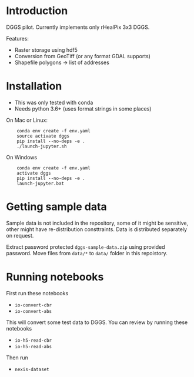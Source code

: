 # Introduction

DGGS pilot. Currently implements only rHealPix 3x3 DGGS.

Features:

- Raster storage using hdf5
- Conversion from GeoTiff (or any format GDAL supports)
- Shapefile polygons -> list of addresses

# Installation

- This was only tested with conda
- Needs python 3.6+ (uses format strings in some places)

On Mac or Linux:

```
    conda env create -f env.yaml
    source activate dggs
    pip install --no-deps -e .
    ./launch-jupyter.sh
```

On Windows

```
    conda env create -f env.yaml
    activate dggs
    pip install --no-deps -e .
    launch-jupyter.bat
```


# Getting sample data

Sample data is not included in the repository, some of it might be sensitive, other might have re-distribution consttraints. Data is distributed separately on request.

Extract password protected `dggs-sample-data.zip` using provided password. Move files from `data/*` to `data/` folder in this repoistory.


# Running notebooks

First run these notebooks

- `io-convert-cbr`
- `io-convert-abs`

This will convert some test data to DGGS. You can review by running these notebooks

- `io-h5-read-cbr`
- `io-h5-read-abs`

Then run

- `nexis-dataset`
